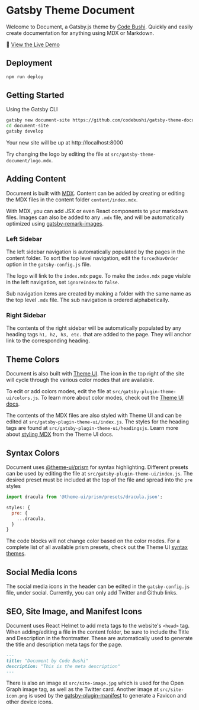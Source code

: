 # Gatsby Theme Document

Welcome to Document, a Gatsby.js theme by [Code Bushi](https://codebushi.com/gatsby-starters-and-themes/). Quickly and easily create documentation for anything using MDX or Markdown.

👀 [View the Live Demo](https://gatsby-theme-document.netlify.com/)

## Deployment
```bash
npm run deploy
```

## Getting Started

Using the Gatsby CLI

```bash
gatsby new document-site https://github.com/codebushi/gatsby-theme-document-example
cd document-site
gatsby develop
```

Your new site will be up at http://localhost:8000

Try changing the logo by editing the file at `src/gatsby-theme-document/logo.mdx`.

## Adding Content

Document is built with [MDX](https://mdxjs.com/). Content can be added by creating or editing the MDX files in the content folder `content/index.mdx`.

With MDX, you can add JSX or even React components to your markdown files. Images can also be added to any `.mdx` file, and will be automatically optimized using [gatsby-remark-images](https://www.gatsbyjs.org/packages/gatsby-remark-images/).

### Left Sidebar

The left sidebar navigation is automatically populated by the pages in the content folder. To sort the top level navigation, edit the `forcedNavOrder` option in the `gatsby-config.js` file.

The logo will link to the `index.mdx` page. To make the `index.mdx` page visible in the left navigation, set `ignoreIndex` to `false`.

Sub navigation items are created by making a folder with the same name as the top level `.mdx` file. The sub navigation is ordered alphabetically.

### Right Sidebar

The contents of the right sidebar will be automatically populated by any heading tags `h1, h2, h3, etc.` that are added to the page. They will anchor link to the corresponding heading.

## Theme Colors

Document is also built with [Theme UI](https://theme-ui.com). The icon in the top right of the site will cycle through the various color modes that are available.

To edit or add colors modes, edit the file at `src/gatsby-plugin-theme-ui/colors.js`. To learn more about color modes, check out the [Theme UI docs](https://theme-ui.com/color-modes).

The contents of the MDX files are also styled with Theme UI and can be edited at `src/gatsby-plugin-theme-ui/index.js`. The styles for the heading tags are found at `src/gatsby-plugin-theme-ui/headingsjs`. Learn more about [styling MDX](https://theme-ui.com/styling-mdx) from the Theme UI docs.

## Syntax Colors

Document uses [@theme-ui/prism](https://theme-ui.com/prism) for syntax highlighting. Different presets can be used by editing the file at `src/gatsby-plugin-theme-ui/index.js`. The desired preset must be included at the top of the file and spread into the `pre` styles

```javascript
import dracula from '@theme-ui/prism/presets/dracula.json';

styles: {
  pre: {
    ...dracula,
  }
}
```

The code blocks will not change color based on the color modes. For a complete list of all available prism presets, check out the Theme UI [syntax themes](https://theme-ui.com/prism#syntax-themes).

## Social Media Icons

The social media icons in the header can be edited in the `gatsby-config.js` file, under social. Currently, you can only add Twitter and Github links.

## SEO, Site Image, and Manifest Icons

Document uses React Helmet to add meta tags to the website's `<head>` tag. When adding/editing a file in the content folder, be sure to include the Title and Description in the frontmatter. These are automatically used to generate the title and description meta tags for the page.

```md
---
title: "Document by Code Bushi"
description: "This is the meta description"
---
```

There is also an image at `src/site-image.jpg` which is used for the Open Graph image tag, as well as the Twitter card. Another image at `src/site-icon.png` is used by the [gatsby-plugin-manifest](https://www.gatsbyjs.org/packages/gatsby-plugin-manifest/) to generate a Favicon and other device icons.
